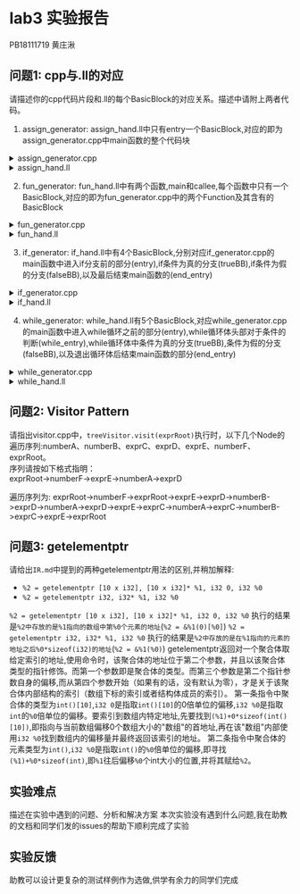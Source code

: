 # lab3 实验报告
PB18111719 黄庄湫

## 问题1: cpp与.ll的对应
请描述你的cpp代码片段和.ll的每个BasicBlock的对应关系。描述中请附上两者代码。
1. assign_generator:
assign_hand.ll中只有entry一个BasicBlock,对应的即为assign_generator.cpp中main函数的整个代码块
<details>
  <summary>assign_generator.cpp</summary>

```cpp
  // main函数
  auto mainFun = Function::create(FunctionType::get(Int32Type, {}),
                                  "main", module);
  auto bb = BasicBlock::create(module, "entry", mainFun);
  builder->set_insert_point(bb);

  auto retAlloca = builder->create_alloca(Int32Type);
  builder->create_store(CONST_INT(0), retAlloca);             // 默认 ret 0

  auto *arrayType = ArrayType::get(Int32Type, 10);            // 分配数组
  auto a = builder->create_alloca(arrayType);
  // 获取a[0]和a[1]的地址
  auto a0GEP = builder->create_gep(a, {CONST_INT(0), CONST_INT(0)});
  auto a1GEP = builder->create_gep(a, {CONST_INT(0), CONST_INT(1)});
  builder->create_store(CONST_INT(10), a0GEP);
  auto a0Load = builder->create_load(a0GEP);
  auto mul = builder->create_imul(a0Load, CONST_INT(2));      // a[1] = a[0] * 2
  builder->create_store(mul, a1GEP);
  
  auto a1Load = builder->create_load(a1GEP);                  // return a[1]
  builder->create_store(a1Load, retAlloca);
  auto return_value = builder->create_load(retAlloca);
  builder->create_ret(return_value);
```

</details>

<details>
<summary>assign_hand.ll</summary>

```lex
define i32 @main() {
entry:
  %0 = alloca i32           ; initialize return_value
  store i32 0, i32* %0
  %1 = alloca [10 x i32]    ; initialize array a[10]
  ; %2 = &a[0]
  %2 = getelementptr [10 x i32], [10 x i32]* %1, i32 0, i32 0
  ; %3 = &a[1]
  %3 = getelementptr [10 x i32], [10 x i32]* %1, i32 0, i32 1
  store i32 10, i32* %2     ; a[0] = 10
  %4 = load i32, i32* %2
  %5 = mul i32 %4, 2        ; a[1] = a[0] * 2
  store i32 %5, i32* %3
  %6 = load i32, i32* %3
  store i32 %6, i32* %0     ; return_value = a[1]
  %7 = load i32, i32* %0
  ret i32 %7
}
```

</details>

2. fun_generator:
fun_hand.ll中有两个函数,main和callee,每个函数中只有一个BasicBlock,对应的即为fun_generator.cpp中的两个Function及其含有的BasicBlock
<details>
<summary>fun_generator.cpp</summary>

```cpp
  // callee函数
  // 函数参数类型的vector
  std::vector<Type *> Ints(1, Int32Type);

  //通过返回值类型与参数类型列表得到函数类型
  auto calleeFunTy = FunctionType::get(Int32Type, Ints);
  // 由函数类型得到函数
  auto calleeFun = Function::create(calleeFunTy, "callee", module);

  auto bb = BasicBlock::create(module, "entry", calleeFun);
  builder->set_insert_point(bb);                        // 一个BB的开始,将当前插入指令点的位置设在bb

  auto retAlloca = builder->create_alloca(Int32Type);   // 在内存中分配返回值的位置
  auto aAlloca = builder->create_alloca(Int32Type);     // 在内存中分配参数a的位置

  std::vector<Value *> args;  // 获取callee函数的形参,通过Function中的iterator
  for (auto arg = calleeFun->arg_begin(); arg != calleeFun->arg_end(); arg++) {
    args.push_back(*arg);   // * 号运算符是从迭代器中取出迭代器当前指向的元素
  }

  builder->create_store(args[0], aAlloca);                // 将参数a store下来
  auto aLoad = builder->create_load(aAlloca);             // 将参数a load上来
  auto mul = builder->create_imul(CONST_INT(2), aLoad);

  builder->create_store(mul, retAlloca);                  // return 2 * a
  auto return_value = builder->create_load(retAlloca);
  builder->create_ret(return_value);
```

```cpp
  // main函数
  auto mainFun = Function::create(FunctionType::get(Int32Type, {}),
                                  "main", module);
  bb = BasicBlock::create(module, "entry", mainFun);

  builder->set_insert_point(bb);

  retAlloca = builder->create_alloca(Int32Type);
  builder->create_store(CONST_INT(0), retAlloca);                 // 默认 ret 0

  auto call = builder->create_call(calleeFun, {CONST_INT(110)});  // call func callee
  builder->create_store(call, retAlloca);                         // store callee's return value
  return_value = builder->create_load(retAlloca);                 // return
  builder->create_ret(return_value);
```

</details>

<details>
<summary>fun_hand.ll</summary>

```lex
define i32 @callee(i32 %0) {
entry:
  %1 = alloca i32                 ; initialize return_value
  %2 = alloca i32                 ; %2 = &a
  store i32 %0, i32* %2           ; initialize a
  %3 = load i32, i32* %2
  %4 = mul i32 2, %3              ; %4 = 2 * a
  store i32 %4, i32* %1           ; store return_value
  %5 = load i32, i32* %1          ; return
  ret i32 %5
}
```

```lex
define i32 @main() {
entry:
  %0 = alloca i32                 ; initialize return_value
  store i32 0, i32* %0
  %1 = call i32 @callee(i32 110)  ; call func callee
  store i32 %1, i32* %0           ; store callee's return_value
  %2 = load i32, i32* %0          ; return
  ret i32 %2
}
```

</details>

3. if_generator:
if_hand.ll中有4个BasicBlock,分别对应if_generator.cpp的main函数中进入if分支前的部分(entry),if条件为真的分支(trueBB),if条件为假的分支(falseBB),以及最后结束main函数的(end_entry)
<details>
<summary>if_generator.cpp</summary>

```cpp
  auto bb = BasicBlock::create(module, "entry", mainFun);

  builder->set_insert_point(bb);

  auto retAlloca = builder->create_alloca(Int32Type);
  builder->create_store(CONST_INT(0), retAlloca);                 // 默认 ret 0

  auto a = builder->create_alloca(FloatType);

  builder->create_store(CONST_FP(5.555), a);                      // a = 5.555
  auto aLoad = builder->create_load(a);
  auto fcmp = builder->create_fcmp_gt(aLoad, CONST_FP(1.0));      // (a > 1)?
  auto trueBB = BasicBlock::create(module, "trueBB", mainFun);
  auto falseBB = BasicBlock::create(module, "falseBB", mainFun);
  builder->create_cond_br(fcmp, trueBB, falseBB);
```

```cpp
  builder->set_insert_point(trueBB);
  builder->create_store(CONST_INT(233), retAlloca);               // return 233
  return_value = builder->create_load(retAlloca);
  builder->create_ret(return_value);
```

```cpp
  builder->set_insert_point(falseBB);
  builder->create_br(end_entry);  
```

```cpp
  auto end_entry = BasicBlock::create(module, "end_entry", mainFun);
  builder->set_insert_point(end_entry);
  auto return_value = builder->create_load(retAlloca);            // return 0
  builder->create_ret(return_value);
```

</details>

<details>
<summary>if_hand.ll</summary>

```lex
entry:
  %0 = alloca i32           ; initialize return_value
  store i32 0, i32* %0
  %1 = alloca float         ; initialize a = 5.555
  store float 0x40163851e0000000, float* %1
  %2 = load float, float* %1
  %3 = fcmp ugt float %2,0x3ff0000000000000   ; (a > 1)?
  br i1 %3, label %trueBB, label %falseBB
```

```lex
trueBB:
  store i32 233, i32* %0    ; return 233
  %4 = load i32, i32* %0
  ret i32 %4
```

```lex
falseBB:
  br label %end_entry
```

```lex
end_entry:
  %5 = load i32, i32* %0  ; return 0
  ret i32 %5
```

</details>

4. while_generator:
while_hand.ll有5个BasicBlock,对应while_generator.cpp的main函数中进入while循环之前的部分(entry),while循环体头部对于条件的判断(while_entry),while循环体中条件为真的分支(trueBB),条件为假的分支(falseBB),以及退出循环体后结束main函数的部分(end_entry)
<details>
<summary>while_generator.cpp</summary>

```cpp
  auto bb = BasicBlock::create(module, "entry", mainFun);
  auto bb_while = BasicBlock::create(module, "while_entry", mainFun);

  builder->set_insert_point(bb);

  auto retAlloca = builder->create_alloca(Int32Type);
  builder->create_store(CONST_INT(0), retAlloca);             // 默认 ret 0

  auto a = builder->create_alloca(Int32Type);
  auto i = builder->create_alloca(Int32Type);

  builder->create_store(CONST_INT(10), a);                    // a = 10
  builder->create_store(CONST_INT(0), i);                     // i = 0

  builder->create_br(bb_while);                               // 进入while循环体
```

```cpp
  builder->set_insert_point(bb_while);

  auto iLoad = builder->create_load(i);
  auto icmp = builder->create_icmp_lt(iLoad, CONST_INT(10));      // (i < 10)?
  auto trueBB = BasicBlock::create(module, "trueBB", mainFun);
  auto falseBB = BasicBlock::create(module, "falseBB", mainFun);
  builder->create_cond_br(icmp, trueBB, falseBB);
```

```cpp
  auto end_entry = BasicBlock::create(module, "end_entry", mainFun);
  builder->set_insert_point(end_entry);
  auto aLoad = builder->create_load(a);                       // return a
  builder->create_store(aLoad, retAlloca);
  auto return_value = builder->create_load(retAlloca);
  builder->create_ret(return_value);
```

```cpp
  builder->set_insert_point(trueBB);
  auto add = builder->create_iadd(iLoad, CONST_INT(1));           // i = i + 1
  builder->create_store(add, i);
  aLoad = builder->create_load(a);                                // a = a + i
  add = builder->create_iadd(aLoad, add);
  builder->create_store(add, a);
  builder->create_br(bb_while);  
```

```cpp
  builder->set_insert_point(falseBB);
  builder->create_br(end_entry);  
```

</details>

<details>
<summary>while_hand.ll</summary>

```lex
entry:
  %0 = alloca i32           ; initialize return_value
  store i32 0, i32* %0
  %1 = alloca i32           ; %1 = &a
  %2 = alloca i32           ; %2 = &i
  store i32 10, i32* %1     ; a = 10
  store i32 0, i32* %2      ; i = 0
  br label %while_entry
```

```lex
while_entry:
  %3 = load i32, i32* %2    ; (i < 10)?
  %4 = icmp slt i32 %3, 10
  br i1 %4, label %trueBB, label %falseBB
```

```lex
end_entry:
  %5 = load i32, i32* %1    ; load a
  store i32 %5, i32* %0     ; store a to &return_value
  %6 = load i32, i32* %0    ; return
  ret i32 %6
```

```lex
trueBB:
  %7 = add i32 %3, 1        ; i = i + 1
  store i32 %7, i32* %2
  %8 = load i32, i32* %1    ; a = a + i
  %9 = add i32 %8, %7
  store i32 %9, i32* %1
  br label %while_entry     ; loop
```

```lex
falseBB:
  br label %end_entry       ; end
```

</details>

## 问题2: Visitor Pattern
请指出visitor.cpp中，`treeVisitor.visit(exprRoot)`执行时，以下几个Node的遍历序列:numberA、numberB、exprC、exprD、exprE、numberF、exprRoot。  
序列请按如下格式指明：  
exprRoot->numberF->exprE->numberA->exprD

遍历序列为:
exprRoot->numberF->exprRoot->exprE->exprD->numberB->exprD->numberA->exprD->exprE->exprC->numberA->exprC->numberB->exprC->exprE->exprRoot

## 问题3: getelementptr
请给出`IR.md`中提到的两种getelementptr用法的区别,并稍加解释:
  - `%2 = getelementptr [10 x i32], [10 x i32]* %1, i32 0, i32 %0` 
  - `%2 = getelementptr i32, i32* %1, i32 %0` 

`%2 = getelementptr [10 x i32], [10 x i32]* %1, i32 0, i32 %0` 执行的结果是`%2中存放的是%1指向的数组中第%0个元素的地址`(`%2 = &%1(0)[%0]`)
`%2 = getelementptr i32, i32* %1, i32 %0` 执行的结果是`%2中存放的是在%1指向的元素的地址之后%0*sizeof(i32)的地址`(`%2 = &%1(%0)`)
getelementptr返回对一个聚合体取给定索引的地址,使用命令时，该聚合体的地址位于第二个参数，并且以该聚合体类型的指针修饰。而第一个参数即是聚合体的类型。而第三个参数是第二个指针参数自身的偏移,而从第四个参数开始（如果有的话，没有默认为零），才是关于该聚合体内部结构的索引（数组下标的索引或者结构体成员的索引）。
第一条指令中聚合体的类型为`int()[10]`,`i32 0`是指取`int()[10]`的0倍单位的偏移,`i32 %0`是指取`int`的`%0`倍单位的偏移。要索引到数组内特定地址,先要找到`(%1)+0*sizeof(int()[10])`,即指向与当前数组偏移0个数组大小的"数组"的首地址,再在该"数组"内部使用`i32 %0`找到数组内的偏移量并最终返回该索引的地址。
第二条指令中聚合体的元素类型为`int()`,`i32 %0`是指取`int()`的`%0`倍单位的偏移,即寻找`(%1)+%0*sizeof(int)`,即`%1`往后偏移`%0`个int大小的位置,并将其赋给`%2`。

## 实验难点
描述在实验中遇到的问题、分析和解决方案
本次实验没有遇到什么问题,我在助教的文档和同学们发的issues的帮助下顺利完成了实验

## 实验反馈
助教可以设计更复杂的测试样例作为选做,供学有余力的同学们完成